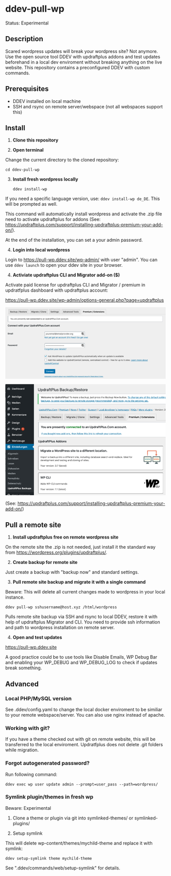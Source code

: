 # ddev-pull-wp

Status: Experimental

## Description

Scared wordpress updates will break your wordpress site? Not anymore. Use the open source tool DDEV with updraftplus addons and test updates beforehand in a local dev enviroment without breaking anything on the live website. This repository contains a preconfigured DDEV with custom commands.

## Prerequisites

- DDEV installed on local machine
- SSH and rsync on remote server/webspace (not all webspaces support this)

## Install

1. **Clone this repository**

2. **Open terminal**

Change the current directory to the cloned repository:

```shell
cd ddev-pull-wp
```

3. **Install fresh wordpress locally**

   ```shell
   ddev install-wp
   ```

If you need a specific language version, use: `ddev install-wp de_DE`. This will be prompted as well.

This command will automatically install wordpress and activate the .zip file need to activate updraftplus for addons (See: https://updraftplus.com/support/installing-updraftplus-premium-your-add-on/). 

At the end of the installation, you can set a your admin password.

4. **Login into local wordpress**

Login to https://pull-wp.ddev.site/wp-admin/ with user "admin". You can use `ddev launch` to open your ddev site in your browser.

4. **Activiate updraftplus CLI and Migrator add-on ($)** 

Activate paid license for updraftplus CLI and Migrator / premium in updratfplus dashboard with updraftplus account:

https://pull-wp.ddev.site/wp-admin/options-general.php?page=updraftplus

![Screenshot updraftplus dashboard - add credentials in Connect with updraftplus account](screenshot_updraftplus_connect.png)

![Screenshot updraftplus dashboard - CLI and Migrator addon successful activated](screenshot_updraftplus_activated.png)


(See: https://updraftplus.com/support/installing-updraftplus-premium-your-add-on/)

## Pull a remote site

1. **Install updraftplus free on remote wordpress site**

On the remote site the .zip is not needed, just install it the standard way from https://wordpress.org/plugins/updraftplus/. 

2. **Create backup for remote site**

Just create a backup with "backup now" and standard settings.

3. **Pull remote site backup and migrate it with a single command**

Beware: This will delete all current changes made to wordpress in your local instance.

```shell
ddev pull-wp sshusername@host.xyz /html/wordpress
```

Pulls remote site backup via SSH and rsync to local DDEV, restore it with help of updraftplus Migrator and CLI. You need to provide ssh information and path to wordpress installation on remote server.

4. **Open and test updates**

 https://pull-wp.ddev.site
 
A good practice could be to use tools like Disable Emails, WP Debug Bar and enabling  your WP_DEBUG and WP_DEBUG_LOG to check if updates break something.

## Advanced

### Local PHP/MySQL version

See .ddev/config.yaml to change the local docker enviroment to be similiar to your remote webspace/server. You can also use nginx instead of apache.

### Working with git?

If you have a theme checked out with git on remote website, this will be transferred to the local enviroment. Updratfplus does not delete .git folders while migration.

### Forgot autogenerated password?

Run following command:

```shell
ddev exec wp user update admin --prompt=user_pass --path=wordpress/
```

### Symlink plugin/themes in fresh wp

Beware: Experimental

1. Clone a theme or plugin via git into symlinked-themes/ or symlinked-plugins/

2. Setup symlink

This will delete wp-content/themes/mychild-theme and replace it with symlink:

```shell
ddev setup-symlink theme mychild-theme
```

See ".ddev/commands/web/setup-symlink" for details.